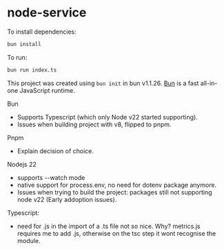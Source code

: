 # node-service

To install dependencies:

```bash
bun install
```

To run:

```bash
bun run index.ts
```

This project was created using `bun init` in bun v1.1.26. [Bun](https://bun.sh) is a fast all-in-one JavaScript runtime.

Bun 
- Supports Typescript (which only Node v22 started supporting).
- Issues when building project with v8, flipped to pnpm.

Pnpm
- Explain decision of choice.

Nodejs 22
- supports --watch mode
- native support for process.env, no need for dotenv package anymore.
- Issues when trying to build the project: packages still not supporting node v22 (Early addoption issues).

Typescript:
- need for .js in the import of a .ts file not so nice. Why? metrics.js requires me to add .js, otherwise on the tsc step it wont recognise the module.